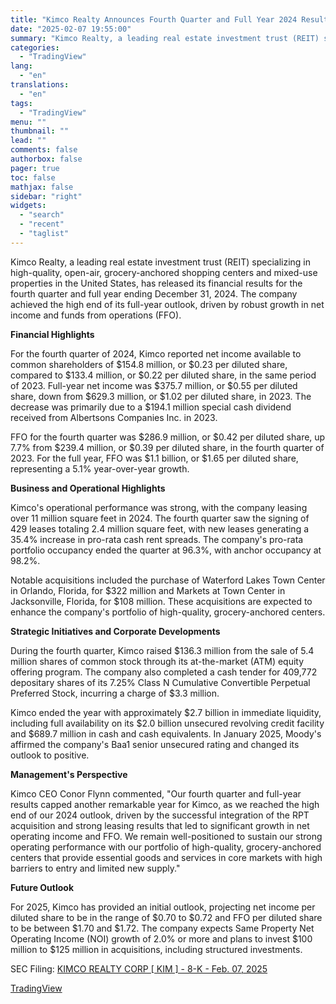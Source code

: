 ```yaml
---
title: "Kimco Realty Announces Fourth Quarter and Full Year 2024 Results"
date: "2025-02-07 19:55:00"
summary: "Kimco Realty, a leading real estate investment trust (REIT) specializing in high-quality, open-air, grocery-anchored shopping centers and mixed-use properties in the United States, has released its financial results for the fourth quarter and full year ending December 31, 2024. The company achieved the high end of its full-year outlook, driven..."
categories:
  - "TradingView"
lang:
  - "en"
translations:
  - "en"
tags:
  - "TradingView"
menu: ""
thumbnail: ""
lead: ""
comments: false
authorbox: false
pager: true
toc: false
mathjax: false
sidebar: "right"
widgets:
  - "search"
  - "recent"
  - "taglist"
---
```


Kimco Realty, a leading real estate investment trust (REIT) specializing in high-quality, open-air, grocery-anchored shopping centers and mixed-use properties in the United States, has released its financial results for the fourth quarter and full year ending December 31, 2024. The company achieved the high end of its full-year outlook, driven by robust growth in net income and funds from operations (FFO).

**Financial Highlights**

For the fourth quarter of 2024, Kimco reported net income available to common shareholders of $154.8 million, or $0.23 per diluted share, compared to $133.4 million, or $0.22 per diluted share, in the same period of 2023. Full-year net income was $375.7 million, or $0.55 per diluted share, down from $629.3 million, or $1.02 per diluted share, in 2023. The decrease was primarily due to a $194.1 million special cash dividend received from Albertsons Companies Inc. in 2023.

FFO for the fourth quarter was $286.9 million, or $0.42 per diluted share, up 7.7% from $239.4 million, or $0.39 per diluted share, in the fourth quarter of 2023. For the full year, FFO was $1.1 billion, or $1.65 per diluted share, representing a 5.1% year-over-year growth.

**Business and Operational Highlights**

Kimco's operational performance was strong, with the company leasing over 11 million square feet in 2024. The fourth quarter saw the signing of 429 leases totaling 2.4 million square feet, with new leases generating a 35.4% increase in pro-rata cash rent spreads. The company's pro-rata portfolio occupancy ended the quarter at 96.3%, with anchor occupancy at 98.2%.

Notable acquisitions included the purchase of Waterford Lakes Town Center in Orlando, Florida, for $322 million and Markets at Town Center in Jacksonville, Florida, for $108 million. These acquisitions are expected to enhance the company's portfolio of high-quality, grocery-anchored centers.

**Strategic Initiatives and Corporate Developments**

During the fourth quarter, Kimco raised $136.3 million from the sale of 5.4 million shares of common stock through its at-the-market (ATM) equity offering program. The company also completed a cash tender for 409,772 depositary shares of its 7.25% Class N Cumulative Convertible Perpetual Preferred Stock, incurring a charge of $3.3 million.

Kimco ended the year with approximately $2.7 billion in immediate liquidity, including full availability on its $2.0 billion unsecured revolving credit facility and $689.7 million in cash and cash equivalents. In January 2025, Moody's affirmed the company's Baa1 senior unsecured rating and changed its outlook to positive.

**Management's Perspective**

Kimco CEO Conor Flynn commented, "Our fourth quarter and full-year results capped another remarkable year for Kimco, as we reached the high end of our 2024 outlook, driven by the successful integration of the RPT acquisition and strong leasing results that led to significant growth in net operating income and FFO. We remain well-positioned to sustain our strong operating performance with our portfolio of high-quality, grocery-anchored centers that provide essential goods and services in core markets with high barriers to entry and limited new supply."

**Future Outlook**

For 2025, Kimco has provided an initial outlook, projecting net income per diluted share to be in the range of $0.70 to $0.72 and FFO per diluted share to be between $1.70 and $1.72. The company expects Same Property Net Operating Income (NOI) growth of 2.0% or more and plans to invest $100 million to $125 million in acquisitions, including structured investments.

SEC Filing: [KIMCO REALTY CORP [ KIM ] - 8-K - Feb. 07, 2025](https://www.sec.gov/Archives/edgar/data/1959472/000095017025015841/kim-20250207.htm)

[TradingView](https://www.tradingview.com/news/tradingview:32fff805f6a2c:0-kimco-realty-announces-fourth-quarter-and-full-year-2024-results/)
